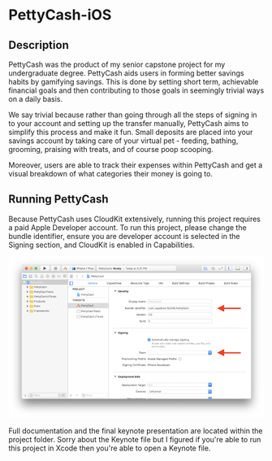 # PettyCash-iOS

## Description
PettyCash was the product of my senior capstone project for my undergraduate degree. PettyCash aids users in forming better savings habits by gamifying savings. This is done by setting short term, achievable financial goals and then contributing to those goals in seemingly trivial ways on a daily basis. 

We say trivial because rather than going through all the steps of signing in to your account and setting up the transfer manually, PettyCash aims to simplify this process and make it fun. Small deposits are placed into your savings account by taking care of your virtual pet - feeding, bathing, grooming, praising with treats, and of course poop scooping. 

Moreover, users are able to track their expenses within PettyCash and get a visual breakdown of what categories their money is going to.

## Running PettyCash
Because PettyCash uses CloudKit extensively, running this project requires a paid Apple Developer account. To run this project,  please change the bundle identifier, ensure you are developer account is selected in the Signing section, and CloudKit is enabled in Capabilities.

![xcode_signing](Screenshots/xcode_signing.png)

Full documentation and the final keynote presentation are located within the project folder. Sorry about the Keynote file but I figured if you're able to run this project in Xcode then you're able to open a Keynote file.
